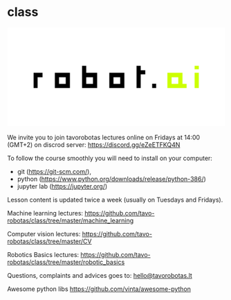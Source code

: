 # class

![robotai](https://raw.githubusercontent.com/tavo-robotas/class/master/images/intro_b.jpg)

We invite you to join tavorobotas lectures online on Fridays at 14:00 (GMT+2) on discrod server:
https://discord.gg/eZeETFKQ4N

To follow the course smoothly you will need to install on your computer:
- git (https://git-scm.com/),
- python (https://www.python.org/downloads/release/python-386/)
- jupyter lab (https://jupyter.org/)

Lesson content is updated twice a week (usually on Tuesdays and Fridays).

Machine learning lectures:
https://github.com/tavo-robotas/class/tree/master/machine_learning

Computer vision lectures:
https://github.com/tavo-robotas/class/tree/master/CV

Robotics Basics lectures:
https://github.com/tavo-robotas/class/tree/master/robotic_basics

Questions, complaints and advices goes to:
hello@tavorobotas.lt

Awesome python libs
https://github.com/vinta/awesome-python
